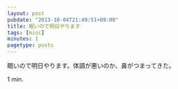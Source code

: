 ```yaml
---
layout: post
pubdate: "2013-10-04T21:49:51+09:00"
title: 眠いので明日やります
tags: [misc]
minutes: 1
pagetype: posts
---
```

眠いので明日やります。体調が悪いのか、鼻がつまってきた。

1 min.

